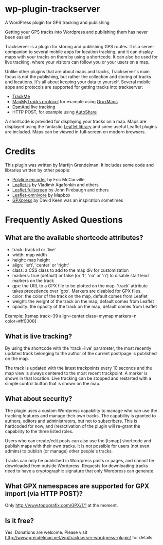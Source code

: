 # wp-plugin-trackserver
A WordPress plugin for GPS tracking and publishing

Getting your GPS tracks into Wordpress and publishing them has never been easier!

Trackserver is a plugin for storing and publishing GPS routes. It is a server
companion to several mobile apps for location tracking, and it can display maps
with your tracks on them by using a shortcode. It can also be used for live
tracking, where your visitors can follow you or your users on a map.

Unlike other plugins that are about maps and tracks, Trackserver's main focus
is not the publishing, but rather the collection and storing of tracks and
locations. It's all about keeping your data to yourself. Several mobile apps
and protocols are supported for getting tracks into trackserver:

* [TrackMe](http://www.luisespinosa.com/trackme_eng.html)
* [MapMyTracks protocol](https://github.com/MapMyTracks/api) for example using [OruxMaps](http://www.oruxmaps.com/index_en.html)
* [OsmAnd](http://osmand.net/) live tracking
* HTTP POST, for example using [AutoShare](https://play.google.com/store/apps/details?id=com.dngames.autoshare)

A shortcode is provided for displaying your tracks on a map. Maps are displayed
using the fantastic [Leaflet library](http://leafletjs.com/) and some useful Leaflet plugins
are included. Maps can be viewed in full-screen on modern browsers.

# Credits

This plugin was written by Martijn Grendelman. It includes some code and libraries written by other people:

* [Polyline encoder](https://github.com/emcconville/polyline-encoder) by Eric McConville
* [Leaflet.js](http://leafletjs.com/) by Vladimir Agafonkin and others
* [Leaflet.fullscreen](https://github.com/Leaflet/Leaflet.fullscreen) by John Firebaugh and others
* [Leaflet-omnivore](https://github.com/mapbox/leaflet-omnivore) by Mapbox
* [GPXpress](https://wordpress.org/support/plugin/gpxpress) by David Keen was an inspiration sometimes

# Frequently Asked Questions

## What are the available shortcode attributes?

* track: track id or 'live'
* width: map width
* height: map height
* align: 'left', 'center' or 'right'
* class: a CSS class to add to the map div for customization
* markers: true (default) or false (or 'f', 'no' or 'n') to disable start/end markers on the track
* gpx: the URL to a GPX file to be plotted on the map. 'track' attribute takes precedence over 'gpx'. Markers are disabled for GPX files.
* color: the color of the track on the map, default comes from Leaflet
* weight: the weight of the track on the map, default comes from Leaflet
* opacity: the opacity of the track on the map, default comes from Leaflet

Example: [tsmap track=39 align=center class=mymap markers=n color=#ff0000]

## What is live tracking?

By using the shortcode with the 'track=live' parameter, the most recently updated track
belonging to the author of the current post/page is published on the map.

The track is updated with the latest trackpoints every 10 seconds and the map
view is always centered to the most recent trackpoint. A marker is shown in
that location. Live tracking can be stopped and restarted with a simple control
button that is shown on the map.

## What about security?

The plugin uses a custom Wordpress capability to manage who can use the
tracking features and manage their own tracks. The capability is granted to
authors, editors and administrators, but not to subscribers. This is hardcoded
for now, and (re)activation of the plugin will re-grant the capability to
the three listed roles.

Users who can create/edit posts can also use the [tsmap] shortcode
and publish maps with their own tracks. It is not possible for users (not even
admins) to publish (or manage) other people's tracks.

Tracks can only be published in Wordpress posts or pages, and cannot be
downloaded from outside Wordpress. Requests for downloading tracks need to
have a cryptographic signature that only Wordpress can generate.

## What GPX namespaces are supported for GPX import (via HTTP POST)?
Only http://www.topografix.com/GPX/1/1 at the moment.

## Is it free?
Yes. Donations are welcome. Please visit
http://www.grendelman.net/wp/trackserver-wordpress-plugin/
for details.

